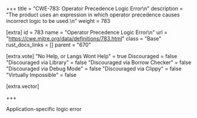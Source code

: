 +++
title = "CWE-783: Operator Precedence Logic Error\n"
description = "The product uses an expression in which operator precedence causes incorrect logic to be used.\n"
weight = 783

[extra]
id = 783
name = "Operator Precedence Logic Error\n"
url = "https://cwe.mitre.org/data/definitions/783.html"
class = "Base"
rust_docs_links = []
parent = "670"

[extra.vote]
"No Help, or Langs Wont Help" = true
Discouraged = false
"Discouraged via Library" = false
"Discouraged via Borrow Checker" = false
"Discouraged via Debug Mode" = false
"Discouraged via Clippy" = false
"Virtually Impossible" = false

[extra.vector]

+++

Application-specific logic error